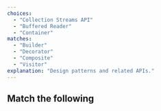 ```yaml
---
choices:
  - "Collection Streams API"
  - "Buffered Reader"
  - "Container"
matches:
  - "Builder"
  - "Decorator"
  - "Composite"
  - "Visitor"
explanation: "Design patterns and related APIs."
---
```


## Match the following
